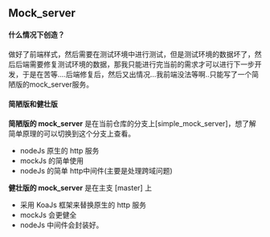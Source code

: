 ## Mock_server

#### 什么情况下创造？

做好了前端样式，然后需要在测试环境中进行测试，但是测试环境的数据坏了，然后后端需要修复测试环境的数据，那我只能进行完当前的需求才可以进行下一步开发，于是在苦等....后端修复后，然后又出情况...我前端没法等啊..只能写了一个简陋版的mock_server服务。

#### 简陋版和健壮版

**简陋版的 mock_server** 是在当前仓库的分支上[simple_mock_server]，想了解简单原理的可以切换到这个分支上查看。
- nodeJs 原生的 http 服务
- mockJs 的简单使用
- nodeJs 的简单 http中间件(主要是处理跨域问题)

**健壮版的 mock_server** 是在主支 [master] 上
- 采用 KoaJs 框架来替换原生的 http 服务
- mockJs 会更健全
- nodeJs 中间件会封装好。

